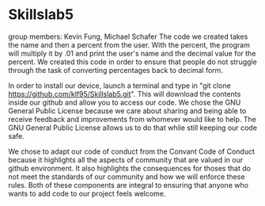 # Skillslab5
group members: Kevin Fung, Michael Schafer The code we created takes the name and then a percent from the user. With the percent, the program will multiply it by .01 and print the user's name and the decimal value for the percent. We created this code in order to ensure that people do not struggle through the task of converting percentages back to decimal form.

In order to install our device, launch a terminal and type in "git clone https://github.com/klf95/Skillslab5.git". This will download the contents inside our github and allow you to access our code. We chose the GNU General Public License because we care about sharing and being able to receive feedback and improvements from whomever would like to help. The GNU General Public License allows us to do that while still keeping our code safe.

We chose to adapt our code of conduct from the Convant Code of Conduct because it highlights all the aspects of community that are valued in our github environment. It also highlights the consequences for thoses that do not meet the standards of our community and how we will enforce these rules. Both of these components are integral to ensuring that anyone who wants to add code to our project feels welcome.